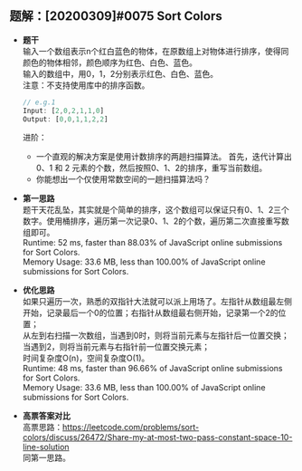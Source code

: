 ## 题解：[20200309]#0075 Sort Colors
- **题干**   
输入一个数组表示n个红白蓝色的物体，在原数组上对物体进行排序，使得同颜色的物体相邻，颜色顺序为红色、白色、蓝色。   
输入的数组中，用0，1，2分别表示红色、白色、蓝色。   
注意：不支持使用库中的排序函数。    
  ```javascript
  // e.g.1
  Input: [2,0,2,1,1,0]
  Output: [0,0,1,1,2,2]
  ```
  进阶：   
  - 一个直观的解决方案是使用计数排序的两趟扫描算法。
  首先，迭代计算出0、1 和 2 元素的个数，然后按照0、1、2的排序，重写当前数组。
  - 你能想出一个仅使用常数空间的一趟扫描算法吗？
- **第一思路**   
题干天花乱坠，其实就是个简单的排序，这个数组可以保证只有0、1、2三个数字。使用桶排序，遍历第一次记录0、1、2的个数，遍历第二次直接重写数组即可。     
Runtime: 52 ms, faster than 88.03% of JavaScript online submissions for Sort Colors.   
Memory Usage: 33.6 MB, less than 100.00% of JavaScript online submissions for Sort Colors.   

- **优化思路**   
如果只遍历一次，熟悉的双指针大法就可以派上用场了。左指针从数组最左侧开始，记录最后一个0的位置；右指针从数组最右侧开始，记录第一个2的位置；   
从左到右扫描一次数组，当遇到0时，则将当前元素与左指针后一位置交换；当遇到2，则将当前元素与右指针前一位置交换元素；   
时间复杂度O(n)，空间复杂度O(1)。      
Runtime: 48 ms, faster than 96.66% of JavaScript online submissions for Sort Colors.   
Memory Usage: 33.6 MB, less than 100.00% of JavaScript online submissions for Sort Colors.   

- **高票答案对比**   
高票思路：https://leetcode.com/problems/sort-colors/discuss/26472/Share-my-at-most-two-pass-constant-space-10-line-solution   
同第一思路。   
